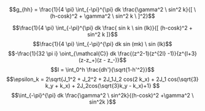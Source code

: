$$g_{hh} = \frac{1}{4 \pi} \int_{-\pi}^{\pi} dk \frac{\gamma^2 \ sin^2 k}{[ \ (h-cosk)^2 + \gamma^2 \ sin^2 k \ ]^2}$$

$$\frac{1}{4 \pi} \int_{-\pi}^{\pi} dk \frac{ sin k \ sin (lk)}{[ (h-cosk)^2 + sin^2 k  ]}$$
$$\frac{1}{4 \pi} \int_{-\pi}^{\pi} dk  sin (mk) \ sin (lk)$$
$$-\frac{1}{32 \pi i} \oint_{\mathcal{C}} dk  \frac{(z^2-1)(z^{2l} -1)}{z^{l+3}(z-z_+)(z - z_-)}$$
$$I = \int_0^h \frac{dh'}{\sqrt{1-h'^2}}$$
$$\epsilon_k = 2\sqrt{J_1^2 + J_2^2 + 2J_1J_2 cos(2 k_x) + 2J_1 cos(\sqrt{3} k_y + k_x) + 2J_2cos(\sqrt{3}k_y - k_x)+1} $$
$$\int_{-\pi}^{\pi} dk \frac{\gamma^2 \ sin^2k}{(h-cosk)^2 +\gamma^2 \ sin^2k }$$

